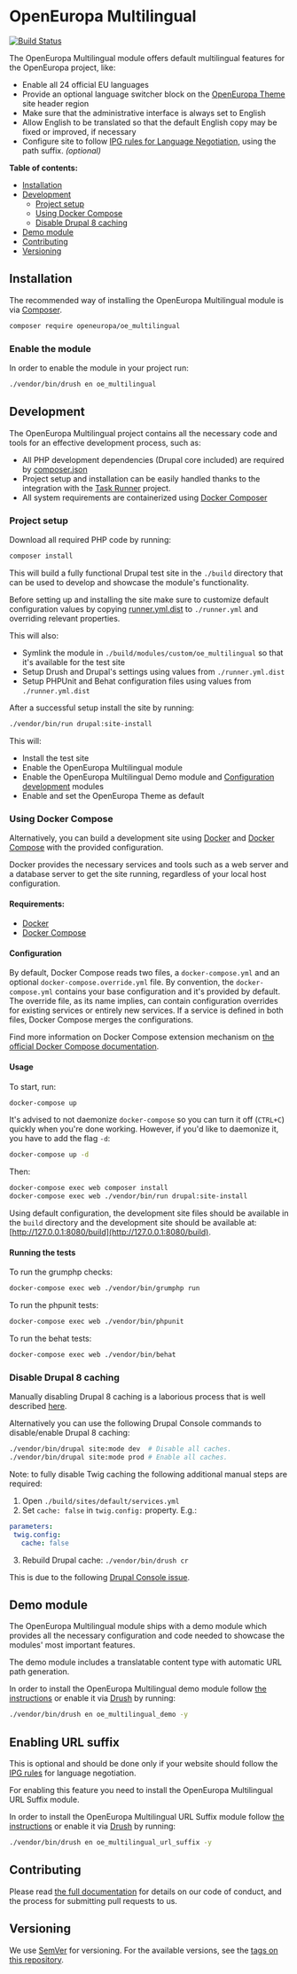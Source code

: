 # OpenEuropa Multilingual

[![Build Status](https://drone.fpfis.eu/api/badges/openeuropa/oe_multilingual/status.svg?branch=master)](https://drone.fpfis.eu/openeuropa/oe_multilingual)

The OpenEuropa Multilingual module offers default multilingual features for the OpenEuropa project, like:

- Enable all 24 official EU languages
- Provide an optional language switcher block on the [OpenEuropa Theme][1] site header region
- Make sure that the administrative interface is always set to English
- Allow English to be translated so that the default English copy may be fixed or improved, if necessary
- Configure site to follow [IPG rules for Language Negotiation](http://ec.europa.eu/ipg/print/print_all_content/index_en.htm#3.0), using the path suffix. _(optional)_

**Table of contents:**

- [Installation](#installation)
- [Development](#development)
  - [Project setup](#project-setup)
  - [Using Docker Compose](#using-docker-compose)
  - [Disable Drupal 8 caching](#disable-drupal-8-caching)
- [Demo module](#demo-module)
- [Contributing](#contributing)
- [Versioning](#versioning)

## Installation

The recommended way of installing the OpenEuropa Multilingual module is via [Composer][2].

```bash
composer require openeuropa/oe_multilingual
```

### Enable the module

In order to enable the module in your project run:

```bash
./vendor/bin/drush en oe_multilingual
```

## Development

The OpenEuropa Multilingual project contains all the necessary code and tools for an effective development process,
such as:

- All PHP development dependencies (Drupal core included) are required by [composer.json](composer.json)
- Project setup and installation can be easily handled thanks to the integration with the [Task Runner][3] project.
- All system requirements are containerized using [Docker Composer][4]

### Project setup

Download all required PHP code by running:

```bash
composer install
```

This will build a fully functional Drupal test site in the `./build` directory that can be used to develop and showcase
the module's functionality.

Before setting up and installing the site make sure to customize default configuration values by copying [runner.yml.dist](runner.yml.dist)
to `./runner.yml` and overriding relevant properties.

This will also:

- Symlink the module in  `./build/modules/custom/oe_multilingual` so that it's available for the test site
- Setup Drush and Drupal's settings using values from `./runner.yml.dist`
- Setup PHPUnit and Behat configuration files using values from `./runner.yml.dist`

After a successful setup install the site by running:

```bash
./vendor/bin/run drupal:site-install
```

This will:

- Install the test site
- Enable the OpenEuropa Multilingual module
- Enable the OpenEuropa Multilingual Demo module and [Configuration development][5] modules
- Enable and set the OpenEuropa Theme as default

### Using Docker Compose

Alternatively, you can build a development site using [Docker](https://www.docker.com/get-docker) and 
[Docker Compose](https://docs.docker.com/compose/) with the provided configuration.

Docker provides the necessary services and tools such as a web server and a database server to get the site running, 
regardless of your local host configuration.

#### Requirements:

- [Docker](https://www.docker.com/get-docker)
- [Docker Compose](https://docs.docker.com/compose/)

#### Configuration

By default, Docker Compose reads two files, a `docker-compose.yml` and an optional `docker-compose.override.yml` file.
By convention, the `docker-compose.yml` contains your base configuration and it's provided by default.
The override file, as its name implies, can contain configuration overrides for existing services or entirely new 
services.
If a service is defined in both files, Docker Compose merges the configurations.

Find more information on Docker Compose extension mechanism on [the official Docker Compose documentation](https://docs.docker.com/compose/extends/).

#### Usage

To start, run:

```bash
docker-compose up
```

It's advised to not daemonize `docker-compose` so you can turn it off (`CTRL+C`) quickly when you're done working.
However, if you'd like to daemonize it, you have to add the flag `-d`:

```bash
docker-compose up -d
```

Then:

```bash
docker-compose exec web composer install
docker-compose exec web ./vendor/bin/run drupal:site-install
```

Using default configuration, the development site files should be available in the `build` directory and the development site
should be available at: [http://127.0.0.1:8080/build](http://127.0.0.1:8080/build).

#### Running the tests

To run the grumphp checks:

```bash
docker-compose exec web ./vendor/bin/grumphp run
```

To run the phpunit tests:

```bash
docker-compose exec web ./vendor/bin/phpunit
```

To run the behat tests:

```bash
docker-compose exec web ./vendor/bin/behat
```

### Disable Drupal 8 caching

Manually disabling Drupal 8 caching is a laborious process that is well described [here][8].

Alternatively you can use the following Drupal Console commands to disable/enable Drupal 8 caching:

```bash
./vendor/bin/drupal site:mode dev  # Disable all caches.
./vendor/bin/drupal site:mode prod # Enable all caches.
```

Note: to fully disable Twig caching the following additional manual steps are required:

1. Open `./build/sites/default/services.yml`
2. Set `cache: false` in `twig.config:` property. E.g.:

```yaml
parameters:
 twig.config:
   cache: false
```
3. Rebuild Drupal cache: `./vendor/bin/drush cr`

This is due to the following [Drupal Console issue][9].

## Demo module

The OpenEuropa Multilingual module ships with a demo module which provides all the necessary configuration and code needed to showcase the modules' most important features.

The demo module includes a translatable content type with automatic URL path generation.

In order to install the OpenEuropa Multilingual demo module follow [the instructions][10] or enable it via [Drush][11] by running:

```bash
./vendor/bin/drush en oe_multilingual_demo -y
```

## Enabling URL suffix

This is optional and should be done only if your website should follow the [IPG rules](http://ec.europa.eu/ipg/print/print_all_content/index_en.htm#3.0) for language negotiation.

For enabling this feature you need to install the OpenEuropa Multilingual URL Suffix module.

In order to install the OpenEuropa Multilingual URL Suffix module follow [the instructions][10] or enable it via [Drush][11] by running:

```bash
./vendor/bin/drush en oe_multilingual_url_suffix -y
```

## Contributing
Please read [the full documentation](https://github.com/openeuropa/openeuropa) for details on our code of conduct, and the process for submitting pull requests to us.

## Versioning

We use [SemVer](http://semver.org/) for versioning. For the available versions, see the [tags on this repository](https://github.com/openeuropa/oe_multilingual/tags).

[1]: https://github.com/openeuropa/oe_theme
[2]: https://www.drupal.org/docs/develop/using-composer/using-composer-to-manage-drupal-site-dependencies#managing-contributed
[3]: https://github.com/openeuropa/task-runner
[4]: https://docs.docker.com/compose
[5]: https://github.com/openeuropa/oe_theme#project-setup
[7]: https://www.drupal.org/project/config_devel
[8]: https://www.drupal.org/node/2598914
[9]: https://github.com/hechoendrupal/drupal-console/issues/3854
[10]: https://www.drupal.org/docs/8/extending-drupal-8/installing-drupal-8-modules
[11]: https://www.drush.org/

